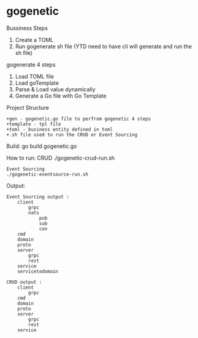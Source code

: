 # gogenetic

Bussiness Steps
1. Create a TOML 
2. Run gogenerate sh file (YTD need to have cli will generate and run the sh file)


gogenerate 4 steps
1. Load TOML file
2. Load goTemplate
3. Parse & Load value dynamically
4. Generate a Go file with Go Template


Project Structure

    +gen - gogenetic.go file to perfrom gogenetic 4 steps
    +template - tpl file
    +toml - business entity defined in toml
    +.sh file used to run the CRUD or Event Sourcing

Build:
    go build gogenetic.go

How to run:
    CRUD
    ./gogenetic-crud-run.sh

    Event Sourcing
    ./gogenetic-eventsource-run.sh

Output:
    
    Event Sourcing output :
        client
            grpc
            nats
                pub
                sub
                con
        cmd
        domain
        proto
        server
            grpc
            rest
        service
        servicetodomain

    CRUD output :
        client
            grpc
        cmd
        domain
        proto
        server
            grpc
            rest
        service